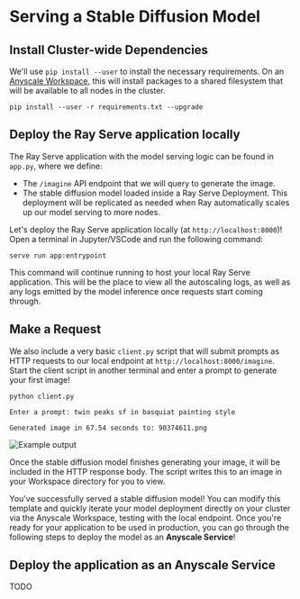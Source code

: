 # Serving a Stable Diffusion Model

## Install Cluster-wide Dependencies

We'll use `pip install --user` to install the necessary requirements.
On an [Anyscale Workspace](https://docs.anyscale.com/user-guide/develop-and-debug/workspaces),
this will install packages to a shared filesystem that will be available to all nodes in the cluster.

```
pip install --user -r requirements.txt --upgrade
```

## Deploy the Ray Serve application locally

The Ray Serve application with the model serving logic can be found in `app.py`, where we define:
- The `/imagine` API endpoint that we will query to generate the image.
- The stable diffusion model loaded inside a Ray Serve Deployment.
  This deployment will be replicated as needed when Ray automatically scales up our model serving to more nodes.

Let's deploy the Ray Serve application locally (at `http://localhost:8000`)!
Open a terminal in Jupyter/VSCode and run the following command:

```
serve run app:entrypoint
```

This command will continue running to host your local Ray Serve application.
This will be the place to view all the autoscaling logs, as well as any logs emitted by
the model inference once requests start coming through.

## Make a Request

We also include a very basic `client.py` script that will submit prompts as HTTP requests to our local endpoint at `http://localhost:8000/imagine`.
Start the client script in another terminal and enter a prompt to generate your first image!

```
python client.py
```

```
Enter a prompt: twin peaks sf in basquiat painting style

Generated image in 67.54 seconds to: 90374611.png
```

![Example output](https://user-images.githubusercontent.com/3887863/221063452-3c5e5f6b-fc8c-410f-ad5c-202441cceb51.png)


Once the stable diffusion model finishes generating your image, it will be included in the HTTP response body.
The script writes this to an image in your Workspace directory for you to view.

You've successfully served a stable diffusion model!
You can modify this template and quickly iterate your model deployment directly on your cluster via the Anyscale Workspace,
testing with the local endpoint.
Once you're ready for your application to be used in production,
you can go through the following steps to deploy the model as an **Anyscale Service**!

## Deploy the application as an Anyscale Service

TODO

